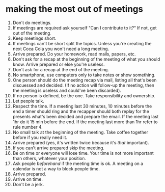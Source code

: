 
# making the most out of meetings

1. Don't do meetings.
2. If meetings are required ask yourself "Can I contribute to it?" If not, get out of the meeting.
3. Keep meetings short.
4. If meetings can't be short split the topics. Unless you're creating the next Coca Cola you won't need a long meeting.
5. Arrive prepared. Do your homework, read mails, papers, etc.
6. Don't ask for a recap at the beginning of the meeting of what you should know. Arrive prepared or else you're useless.
7. Don't ask for a recap at the end of the meeting.
8. No smartphone, use computers only to take notes or show something.
9. One person should do the meeting recap via mail, listing all that's been discuessed and decided. (If no action will follow-up the meeting, then the meeting is useless and could've been discarded).
10. If no person is defined, be the one. Take responsibility and ownership.
11. Let people talk.
12. Respect the time. If a meeting last 30 minutes, 10 minutes before the end a timer should ring and the recapper should both replay for the presents what's been decided and prepare the email. If the meeting last 1hr do it 15 min before the end. If the meeting last more than 1hr refer to rule number 4.
13. No small talk at the beginning of the meeting. Take coffee together before if you really need it.
14. Arrive prepared (yes, it's written twice because it's _that_ important).
15. If you can't arrive prepared skip the meeting.
16. Be on time or everyone will lose time. Your time is not more important than others, whatever your position.
17. Ask people _beforehand_ if the meeting time is ok. A meeting on a calendar is not a way to block people time.
18. Arrive prepared.
19. Arrive on time.
20. Don't be a jerk.

